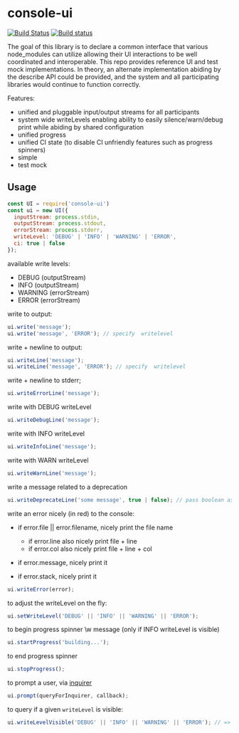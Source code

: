 # console-ui

[![Build Status](https://travis-ci.org/ember-cli/console-ui.svg?branch=master)](https://travis-ci.org/ember-cli/console-ui)
[![Build status](https://ci.appveyor.com/api/projects/status/38tkats2frmmxt2f/branch/master?svg=true)](https://ci.appveyor.com/project/embercli/console-ui/branch/master)

The goal of this library is to declare a common interface that various
node_modules can utilize allowing their UI interactions to be well
coordinated and interoperable. This repo provides reference UI
and test mock implementations. In theory, an alternate implementation abiding
by the describe API could be provided, and the system and all participating
libraries would continue to function correctly.

Features:

* unified and pluggable input/output streams for all participants
* system wide writeLevels enabling ability to easily silence/warn/debug print
  while abiding by shared configuration
* unified progress
* unified CI state (to disable CI unfriendly features such as progress spinners)
* simple
* test mock

## Usage

```js
const UI = require('console-ui')
const ui = new UI({
  inputStream: process.stdin,
  outputStream: process.stdout,
  errorStream: process.stderr,
  writeLevel: 'DEBUG' | 'INFO' | 'WARNING' | 'ERROR',
  ci: true | false
});
```

available write levels:
* DEBUG (outputStream)
* INFO (outputStream)
* WARNING (errorStream)
* ERROR (errorStream)

write to output:

```js
ui.write('message');
ui.write('message', 'ERROR'); // specify  writelevel
```


write + newline to output:

```js
ui.writeLine('message');
ui.writeLine('message', 'ERROR'); // specify  writelevel
```

write + newline to stderr;

```js
ui.writeErrorLine('message');
```

write with DEBUG writeLevel

```js
ui.writeDebugLine('message');
```

write with INFO writeLevel

```js
ui.writeInfoLine('message');
```

write with WARN writeLevel

```js
ui.writeWarnLine('message');
```

write a message related to a deprecation

```js
ui.writeDeprecateLine('some message', true | false); // pass boolean as second argument indicating if deprecated or not
```

write an error nicely (in red) to the console:

* if error.file || error.filename, nicely print the file name
  * if error.line also nicely print file + line
  * if error.col also nicely print file + line + col

* if error.message, nicely print it
* if error.stack, nicely print it

```js
ui.writeError(error);
```

to adjust the writeLevel on the fly:

```js
ui.setWriteLevel('DEBUG' || 'INFO' || 'WARNING' || 'ERROR');
```


to begin progress spinner \w message (only if INFO writeLevel is visible)

```js
ui.startProgress('building...');
```

to end progress spinner

```js
ui.stopProgress();
```

to prompt a user, via [inquirer](https://www.npmjs.com/package/inquirer)

```js
ui.prompt(queryForInquirer, callback);
```

to query if a given `writeLevel` is visible:

```js
ui.writeLevelVisible('DEBUG' || 'INFO' || 'WARNING' || 'ERROR'); // => true | false
```
